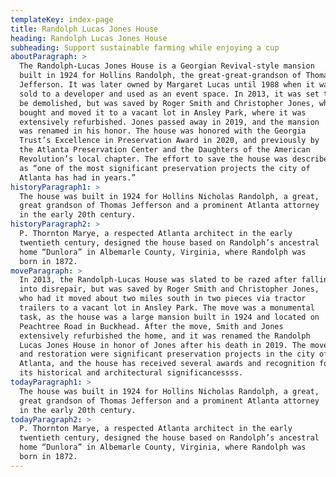 ```yaml
---
templateKey: index-page
title: Randolph Lucas Jones House
heading: Randolph Lucas Jones House
subheading: Support sustainable farming while enjoying a cup
aboutParagraph: >
  The Randolph-Lucas Jones House is a Georgian Revival-style mansion
  built in 1924 for Hollins Randolph, the great-great-grandson of Thomas
  Jefferson. It was later owned by Margaret Lucas until 1988 when it was
  sold to a developer and used as an event space. In 2013, it was set to
  be demolished, but was saved by Roger Smith and Christopher Jones, who
  bought and moved it to a vacant lot in Ansley Park, where it was
  extensively refurbished. Jones passed away in 2019, and the mansion
  was renamed in his honor. The house was honored with the Georgia
  Trust’s Excellence in Preservation Award in 2020, and previously by
  the Atlanta Preservation Center and the Daughters of the American
  Revolution’s local chapter. The effort to save the house was described
  as “one of the most significant preservation projects the city of
  Atlanta has had in years.”
historyParagraph1: >
  The house was built in 1924 for Hollins Nicholas Randolph, a great,
  great grandson of Thomas Jefferson and a prominent Atlanta attorney
  in the early 20th century.
historyParagraph2: >
  P. Thornton Marye, a respected Atlanta architect in the early
  twentieth century, designed the house based on Randolph’s ancestral
  home “Dunlora” in Albemarle County, Virginia, where Randolph was
  born in 1872.
moveParagraph: >
  In 2013, the Randolph-Lucas House was slated to be razed after falling
  into disrepair, but was saved by Roger Smith and Christopher Jones,
  who had it moved about two miles south in two pieces via tractor
  trailers to a vacant lot in Ansley Park. The move was a monumental
  task, as the house was a large mansion built in 1924 and located on
  Peachtree Road in Buckhead. After the move, Smith and Jones
  extensively refurbished the home, and it was renamed the Randolph
  Lucas Jones House in honor of Jones after his death in 2019. The move
  and restoration were significant preservation projects in the city of
  Atlanta, and the house has received several awards and recognition for
  its historical and architectural significancessss.
todayParagraph1: >
  The house was built in 1924 for Hollins Nicholas Randolph, a great,
  great grandson of Thomas Jefferson and a prominent Atlanta attorney
  in the early 20th century.
todayParagraph2: >
  P. Thornton Marye, a respected Atlanta architect in the early
  twentieth century, designed the house based on Randolph’s ancestral
  home “Dunlora” in Albemarle County, Virginia, where Randolph was
  born in 1872.
---
```

